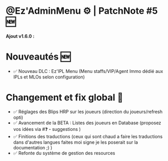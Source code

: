 # @Ez'AdminMenu :gear: | PatchNote #5 :new: 
**Ajout v1.6.0 :**

# Nouveautés :new: 
- :white_check_mark: Nouveau DLC : Ez'IPL Menu (Menu staffs/VIP/Agent Immo dédié aux IPLs et MLOs selon configuration) 

# Changement et fix global :repeat: 
- :white_check_mark: Réglages des Blips HRP sur les joueurs (direction du joueurs/refresh opti)
- :white_check_mark: Avancement de la BETA : Listes des joueurs en Database (proposez vos idées via #❓・suggestions )
- :white_check_mark: Finitions des traductions (ceux qui sont chaud a faire les traductions dans d'autres langues faites moi signe je les poserait sur la documentation ;) )
- :white_check_mark: Refonte du système de gestion des resources

